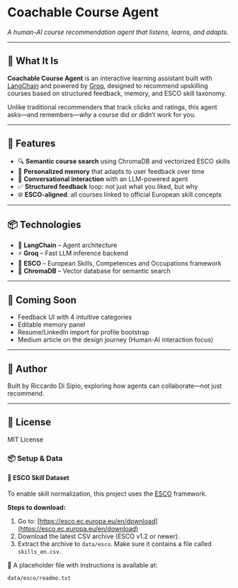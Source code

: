 # Coachable Course Agent

*A human-AI course recommendation agent that listens, learns, and adapts.*

---

## 🧠 What It Is

**Coachable Course Agent** is an interactive learning assistant built with [LangChain](https://www.langchain.com/) and powered by [Groq](https://groq.com/), designed to recommend upskilling courses based on structured feedback, memory, and ESCO skill taxonomy.

Unlike traditional recommenders that track clicks and ratings, this agent asks—and remembers—*why* a course did or didn’t work for you.

---

## 🎯 Features

- 🔍 **Semantic course search** using ChromaDB and vectorized ESCO skills  
- 🧠 **Personalized memory** that adapts to user feedback over time  
- 💬 **Conversational interaction** with an LLM-powered agent  
- ✅ **Structured feedback** loop: not just what you liked, but why  
- 🌐 **ESCO-aligned**: all courses linked to official European skill concepts

---

## 📦 Technologies

- 🧱 **LangChain** – Agent architecture
- ⚡ **Groq** – Fast LLM inference backend
- 🧭 **ESCO** – European Skills, Competences and Occupations framework
- 🧠 **ChromaDB** – Vector database for semantic search

---

## 🚀 Coming Soon

- Feedback UI with 4 intuitive categories  
- Editable memory panel  
- Resume/LinkedIn import for profile bootstrap  
- Medium article on the design journey (Human-AI interaction focus)


---

## 👤 Author

Built by Riccardo Di Sipio, exploring how agents can collaborate—not just recommend.

---

## 📖 License

MIT License


### 📦 Setup & Data

#### 🔹 ESCO Skill Dataset

To enable skill normalization, this project uses the [ESCO](https://esco.ec.europa.eu/en/download) framework.

**Steps to download:**
1. Go to: [https://esco.ec.europa.eu/en/download](https://esco.ec.europa.eu/en/download)
2. Download the latest CSV archive (ESCO v1.2 or newer).
3. Extract the archive to `data/esco`. Make sure it contains a file called `skills_en.csv`.

📁 A placeholder file with instructions is available at:
```
data/esco/readme.txt
```
